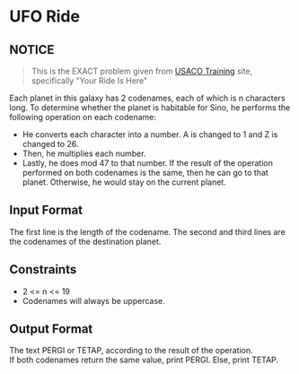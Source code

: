 # UFO Ride

## NOTICE

> This is the EXACT problem given from [USACO Training](https://train.usaco.org/) site, specifically "Your Ride Is Here"

Each planet in this galaxy has 2 codenames, each of which is n characters long. To determine whether the planet is habitable for Sino, he performs the following operation on each codename:

-   He converts each character into a number. A is changed to 1 and Z is changed to 26.
-   Then, he multiplies each number.
-   Lastly, he does mod 47 to that number.
    If the result of the operation performed on both codenames is the same, then he can go to that planet. Otherwise, he would stay on the current planet.

## Input Format

The first line is the length of the codename. The second and third lines are the codenames of the destination planet.

## Constraints

-   2 <= n <= 19
-   Codenames will always be uppercase.

## Output Format

The text PERGI or TETAP, according to the result of the operation.  
If both codenames return the same value, print PERGI. Else, print TETAP.
